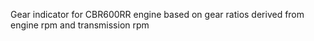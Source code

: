 Gear indicator for CBR600RR engine based on gear ratios derived from engine rpm and transmission rpm
